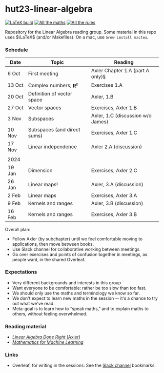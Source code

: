 # hut23-linear-algebra

[![LaTeX build](../../actions/workflows/pdflatex.yml/badge.svg)](../../actions/workflows/pdflatex.yml)
[![All the maths](https://img.shields.io/badge/PDF-All_the_maths-orange.svg?style=flat)](../gh-action-result/pdf-files/reference/all-the-maths-we-know.pdf)
[![All the rules](https://img.shields.io/badge/PDF-All_the_rules-orange.svg?style=flat)](../gh-action-result/pdf-files/reference/all-the-rules-we-know.pdf)

Repository for the Linear Algebra reading group. Some material in this
repo uses $\LaTeX$ (and/or Makefiles). On a mac, use `brew install mactex`.

### Schedule

| Date   | Topic                           | Reading                           |
|--------|---------------------------------|-----------------------------------|
| 6 Oct  | First meeting                   | Axler Chapter 1.A (part A only)§  |
| 13 Oct | Complex numbers; $\mathbf{R}^n$ | Exercises 1.A                     |
| 20 Oct | Definition of vector space      | Axler, 1.B                        |
| 27 Oct | Vector spaces                   | Exercises, Axler 1.B              |
| 3 Nov  | Subspaces                       | Axler, 1.C (discussion w/o James) |
| 10 Nov | Subspaces (and direct sums)     | Exercises, Axler 1.C              |
| 17 Nov | Linear independence             | Axler 2.A (discussion)            |
|        |                                 |                                   |
| 2024   |                                 |                                   |
| 19 Jan | Dimension                       | Exercises, Axler 2.C              |
| 26 Jan | Linear maps!                    | Axler, 3.A (discussion)           |
| 2 Feb  | Linear maps                     | Exercises, Axler 3.A              |
| 9 Feb  | Kernels and ranges              | Axler, 3.B (discussion)           |
| 16 Feb | Kernels and ranges              | Exercises, Axler 3.B              |

Overall plan:

- Follow Axler (by subchapter) until we feel comfortable moving to
  applications, then move between books.
- Use Slack channel for collaborative working between meetings.
- Go over exercises and points of confusion together in meetings, as
  people want, in the shared Overleaf.

### Expectations

- Very different backgrounds and interests in this group
- Want everyone to be comfortable: rather be too slow than too fast.
- We should only use the maths and terminology we know so far.
- We don't expect to learn new maths in the session -- it's a chance
  to try out what we've read.
- Meta-goal is to learn how to “speak maths,” and to explain maths
  to others, without feeling overwhelmed.

### Reading material

- [_Linear Algebra Done Right_ (Axler)](https://linear.axler.net/)
- [_Mathematics for Machine Learning_](https://mml-book.github.io/)

### Links

- Overleaf, for writing in the sessions: See the [Slack
  channel](https://alan-turing-institute.slack.com/archives/C05QNLDKHEG)
  bookmarks.
